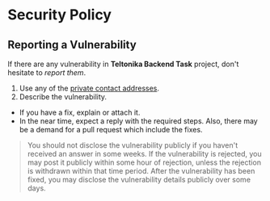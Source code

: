 # Security Policy

## Reporting a Vulnerability

If there are any vulnerability in **Teltonika Backend Task** project, don't hesitate to _report them_.

1. Use any of the [private contact addresses](https://github.com/GintasS/teltonika-backend-task#support).
2. Describe the vulnerability.

- If you have a fix, explain or attach it.
- In the near time, expect a reply with the required steps. Also, there may be a demand for a pull request which include the fixes.

> You should not disclose the vulnerability publicly if you haven't received an answer in some weeks.
> If the vulnerability is rejected, you may post it publicly within some hour of rejection, unless the rejection is withdrawn within that time period.
> After the vulnerability has been fixed, you may disclose the vulnerability details publicly over some days.
